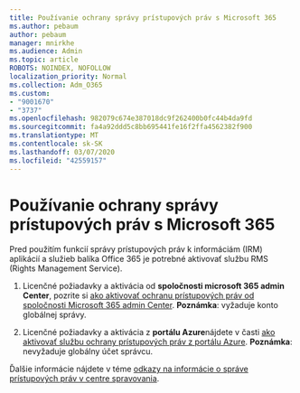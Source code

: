 ```yaml
---
title: Používanie ochrany správy prístupových práv s Microsoft 365
ms.author: pebaum
author: pebaum
manager: mnirkhe
ms.audience: Admin
ms.topic: article
ROBOTS: NOINDEX, NOFOLLOW
localization_priority: Normal
ms.collection: Adm_O365
ms.custom:
- "9001670"
- "3737"
ms.openlocfilehash: 982079c674e387018dc9f262400b0fc44b4da9fd
ms.sourcegitcommit: fa4a92ddd5c8bb695441fe16f2ffa4562382f900
ms.translationtype: MT
ms.contentlocale: sk-SK
ms.lasthandoff: 03/07/2020
ms.locfileid: "42559157"
---
```

# <a name="use-rights-management-protection-with-microsoft-365"></a>Používanie ochrany správy prístupových práv s Microsoft 365

Pred použitím funkcií správy prístupových práv k informáciám (IRM) aplikácií a služieb balíka Office 365 je potrebné aktivovať službu RMS (Rights Management Service).

1. Licenčné požiadavky a aktivácia od **spoločnosti microsoft 365 admin Center**, pozrite si [ako aktivovať ochranu prístupových práv od spoločnosti Microsoft 365 admin Center](https://docs.microsoft.com/azure/information-protection/activate-office365). **Poznámka**: vyžaduje konto globálnej správy.

2. Licenčné požiadavky a aktivácia z **portálu Azure**nájdete v časti [ako aktivovať službu ochrany prístupových práv z portálu Azure](https://docs.microsoft.com/azure/information-protection/activate-azure). **Poznámka**: nevyžaduje globálny účet správcu.
 

Ďalšie informácie nájdete v téme [odkazy na informácie o správe prístupových práv v centre spravovania](https://docs.microsoft.com/office365/enterprise/activate-rms-in-office-365).
